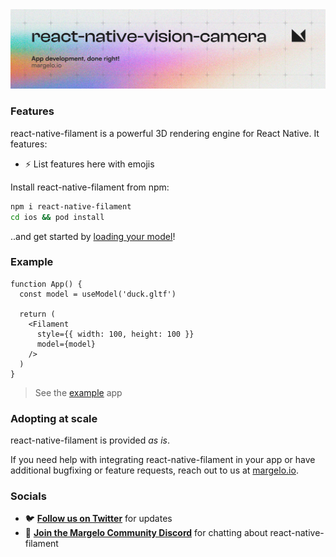 <a href="https://margelo.io">
  <picture>
    <source media="(prefers-color-scheme: dark)" srcset="./img/banner-dark.png" />
    <source media="(prefers-color-scheme: light)" srcset="./img/banner-light.png" />
    <img alt="react-native-filament" src="./img/banner-light.png" />
  </picture>
</a>

<br />

### Features

react-native-filament is a powerful 3D rendering engine for React Native. It features:

* ⚡ List features here with emojis

Install react-native-filament from npm:

```sh
npm i react-native-filament
cd ios && pod install
```

..and get started by [loading your model](https://docs.go.here)!

### Example

```tsx
function App() {
  const model = useModel('duck.gltf')

  return (
    <Filament
      style={{ width: 100, height: 100 }}
      model={model}
    />
  )
}
```

> See the [example](./package/example/) app

### Adopting at scale

react-native-filament is provided _as is_.

If you need help with integrating react-native-filament in your app or have additional bugfixing or feature requests, reach out to us at [margelo.io](https://margelo.io).

### Socials

* 🐦 [**Follow us on Twitter**](https://twitter.com/margelo) for updates
* 💬 [**Join the Margelo Community Discord**](https://discord.gg/6CSHz2qAvA) for chatting about react-native-filament
